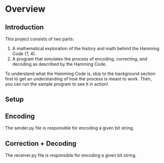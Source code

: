 # Overview

## Introduction

This project consists of two parts: 

1. A mathematical exploration of the history and math behind the Hamming Code (7, 4).
2. A program that simulates the process of encoding, correcting, and decoding as described by the Hamming Code.

To understand what the Hamming Code is, skip to the background section first to get an understanding of how the process is meant to work. Then, you can run the sample program to see it in action! 

## Setup



## Encoding

The sender.py file is responsible for encoding a given bit string.



## Correction + Decoding

The receiver.py file is responsible for encoding a given bit string.